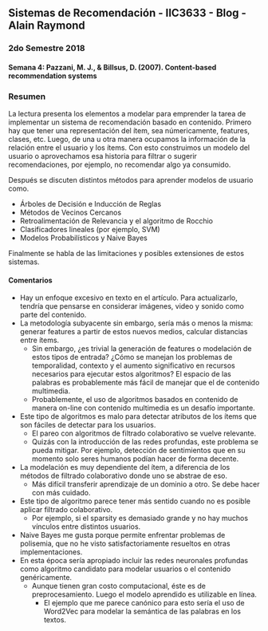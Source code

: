 ## Sistemas de Recomendación - IIC3633 - Blog - Alain Raymond
### 2do Semestre 2018

#### Semana 4:  Pazzani, M. J., & Billsus, D. (2007). Content-based recommendation systems

### Resumen

La lectura presenta los elementos a modelar para emprender la tarea de implementar un sistema de recomendación basado en contenido. Primero hay que tener una representación del ítem, sea númericamente, features, clases, etc. Luego, de una u otra manera ocupamos la información de la relación entre el usuario y los ítems. Con esto construimos un modelo del usuario o aprovechamos esa historia para filtrar o sugerir recomendaciones, por ejemplo, no recomendar algo ya consumido.

Después se discuten distintos métodos para aprender modelos de usuario como. 
  * Árboles de Decisión e Inducción de Reglas
  * Métodos de Vecinos Cercanos
  * Retroalimentación de Relevancia y el algoritmo de Rocchio
  * Clasificadores lineales (por ejemplo, SVM)
  * Modelos Probabilísticos y Naive Bayes

Finalmente se habla de las limitaciones y posibles extensiones de estos sistemas.

#### Comentarios
* Hay un enfoque excesivo en texto en el artículo. Para actualizarlo, tendría que pensarse en considerar imágenes, video y sonido como parte del contenido.
* La metodología subyacente sin embargo, sería más o menos la misma: generar features a partir de estos nuevos medios, calcular distancias entre ítems.
  * Sin embargo, ¿es trivial la generación de features o modelación de estos tipos de entrada? ¿Cómo se manejan los problemas de temporalidad, contexto y el aumento significativo en recursos necesarios para ejecutar estos algoritmos? El espacio de las palabras es probablemente más fácil de manejar que el de contenido multimedia.
   * Probablemente, el uso de algoritmos basados en contenido de manera on-line con contenido multimedia es un desafío importante.
* Este tipo de algoritmos es malo para detectar atributos de los ítems que son fáciles de detectar para los usuarios. 
  * El pareo con algoritmos de filtrado colaborativo se vuelve relevante.
  * Quizás con la introducción de las redes profundas, este problema se pueda mitigar. Por ejemplo, detección de sentimientos que en su momento solo seres humanos podían hacer de forma decente.
* La modelación es muy dependiente del ítem, a diferencia de los métodos de filtrado colaborativo donde uno se abstrae de eso.
  * Más difícil transferir aprendizaje de un dominio a otro. Se debe hacer con más cuidado.
* Este tipo de algoritmo parece tener más sentido cuando no es posible aplicar filtrado colaborativo.
  * Por ejemplo, si el sparsity es demasiado grande y no hay muchos vínculos entre distintos usuarios.
* Naive Bayes me gusta porque permite enfrentar problemas de polisemia, que no he visto satisfactoriamente resueltos en otras implementaciones.
* En esta época sería apropiado incluir las redes neuronales profundas como algoritmo candidato para modelar usuarios o el contenido genéricamente.
  * Aunque tienen gran costo computacional, éste es de preprocesamiento. Luego el modelo aprendido es utilizable en línea.
    * El ejemplo que me parece canónico para esto sería el uso de Word2Vec para modelar la semántica de las palabras en los textos.

